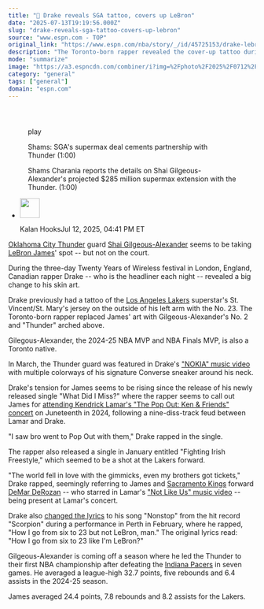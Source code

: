 ```yaml
---
title: "🎵 Drake reveals SGA tattoo, covers up LeBron"
date: "2025-07-13T19:19:56.000Z"
slug: "drake-reveals-sga-tattoo-covers-up-lebron"
source: "www.espn.com - TOP"
original_link: "https://www.espn.com/nba/story/_/id/45725153/drake-lebron-james-los-angeles-lakers-tattoo-cover-shai-gilgeous-alexander-oklahoma-city-thunder"
description: "The Toronto-born rapper revealed the cover-up tattoo during a three-day festival in London."
mode: "summarize"
image: "https://a3.espncdn.com/combiner/i?img=%2Fphoto%2F2025%2F0712%2Fr1518176_1296x729_16%2D9.jpg"
category: "general"
tags: ["general"]
domain: "espn.com"
---
```

<div id="readability-page-1" class="page"><section id="article-feed" data-behavior="author_overlay article_header_news_feed_item_meta article_legal_footer"><article data-id="45725153" data-behavior="story_scroll story_progress iframe" data-src="/nba/story/_/id/45725153/drake-lebron-james-los-angeles-lakers-tattoo-cover-shai-gilgeous-alexander-oklahoma-city-thunder"><div><header></header><figure data-video="watch,640,360,45636664,whitelist-BO|NG|NZ|GQ|AS|KE|SN|AI|PE|BM|GT|CI|MZ|BF|DO|VG|PY|EC|SX|LS|LC|CD|ST|VI|CG|BB|GN|NE|CL|VE|SS|CR|GU|SC|PR|TC|CM|MG|UG|BZ|UM|BR|SR|GP|MP|BJ|BI|TZ|CV|BS|KM|TG|ER|ET|FM|TT|GY|JM|ZA|ZW|CF|GD|GH|AW|BW|MS|PA|AM|KY|GF|AU|LR|US|AO|RE|SZ|GA|MX|GM|MW|HT|PW|MH|MF|FJ|MQ|BQ|NA|VC|AG|MU|NI|KN|UY|GW|GB|UK|SL|HN|SV|CO|ZM|CU|RW|ML|" data-cerebro-id="686480db2c1a6662c314019e" data-title="Shams: SGA's supermax deal cements partnership with Thunder" data-source="espn"><div><picture><source srcset="https://a.espncdn.com/combiner/i?img=%2Fmedia%2Fmotion%2F2025%2F0701%2Fdm_250701_sga_sham%2Fdm_250701_sga_sham.jpg&amp;w=943&amp;h=530&amp;cquality=80&amp;format=jpg" media="(min-width: 376px)"><source srcset="https://a.espncdn.com/combiner/i?img=%2Fmedia%2Fmotion%2F2025%2F0701%2Fdm_250701_sga_sham%2Fdm_250701_sga_sham.jpg&amp;w=375&amp;cquality=80, https://a.espncdn.com/combiner/i?img=%2Fmedia%2Fmotion%2F2025%2F0701%2Fdm_250701_sga_sham%2Fdm_250701_sga_sham.jpg&amp;w=750&amp;cquality=40&amp;format=jpg 2x" media="(max-width: 375px)"></picture><p><span data-id="45636664">play</span></p></div><figcaption><div><p><span>Shams: SGA's supermax deal cements partnership with Thunder (1:00)</span></p><p>Shams Charania reports the details on Shai Gilgeous-Alexander's projected $285 million supermax extension with the Thunder. (1:00)</p></div></figcaption></figure><div><div><ul><li><p><img src="https://a.espncdn.com/combiner/i?img=/i/columnists/espn_generic_m.jpg&amp;h=80&amp;w=80&amp;scale=crop" alt="" width="40" height="40"></p><p>Kalan Hooks<span>Jul 12, 2025, 04:41 PM ET</span></p></li></ul></div><p><a data-clubhouse-guid="bd458c44-2d33-47eb-cebc-35d3d4ac595c" href="https://www.espn.com/nba/team/_/name/okc/oklahoma-city-thunder">Oklahoma City Thunder</a> guard <a data-player-guid="4dcec409-3ff9-2881-2bc3-b4289ce6c36d" href="https://www.espn.com/nba/player/_/id/4278073/shai-gilgeous-alexander">Shai Gilgeous-Alexander</a> seems to be taking <a data-player-guid="1f6592b3-ff53-d321-8dc5-6038d48c1786" href="https://www.espn.com/nba/player/_/id/1966/lebron-james">LeBron James</a>' spot -- but not on the court.</p><p>During the three-day Twenty Years of Wireless festival in London, England, Canadian rapper Drake -- who is the headliner each night -- revealed a big change to his skin art.</p><p>Drake previously had a tattoo of the <a data-clubhouse-guid="2876e98b-b9bc-2920-4319-46e6943f8be4" href="https://www.espn.com/nba/team/_/name/lal/los-angeles-lakers">Los Angeles Lakers</a> superstar's St. Vincent/St. Mary's jersey on the outside of his left arm with the No. 23. The Toronto-born rapper replaced James' art with Gilgeous-Alexander's No. 2 and "Thunder" arched above.</p><p>Gilegous-Alexander, the 2024-25 NBA MVP and NBA Finals MVP, is also a Toronto native.</p><blockquote data-instgrm-captioned="" data-instgrm-permalink="https://www.instagram.com/p/DMAwgGwvh2_/?utm_source=ig_embed&amp;utm_campaign=loading" data-instgrm-version="14"></blockquote>
<p>In March, the Thunder guard was featured in Drake's <a href="https://www.espn.com/nba/story/_/id/44492907/shai-gilgeous-alexander-oklahoma-city-thunder-nokia-drake-music-video">"NOKIA" music video</a> with multiple colorways of his signature Converse sneaker around his neck.</p><p>Drake's tension for James seems to be rising since the release of his newly released single "What Did I Miss?" where the rapper seems to call out James for <a href="https://www.espn.com/nba/story/_/id/40390171/lebron-james-westbrook-james-harden-derozan-kendrick-lamar-ken-friends-concert">attending Kendrick Lamar's "The Pop Out: Ken &amp; Friends" concert</a> on Juneteenth in 2024, following a nine-diss-track feud between Lamar and Drake.</p><p>"I saw bro went to Pop Out with them," Drake rapped in the single.</p><p>The rapper also released a single in January entitled "Fighting Irish Freestyle," which seemed to be a shot at the Lakers forward.</p><p>"The world fell in love with the gimmicks, even my brothers got tickets," Drake rapped, seemingly referring to James and <a data-clubhouse-guid="e266c4ea-9af3-1bd8-06fb-fd608fd30e26" href="https://www.espn.com/nba/team/_/name/sac/sacramento-kings">Sacramento Kings</a> forward <a data-player-guid="d942ef5e-c416-b06e-63ac-5f3db14757be" href="https://www.espn.com/nba/player/_/id/3978/demar-derozan">DeMar DeRozan</a> -- who starred in Lamar's <a href="https://www.espn.com/nba/story/_/id/40496977/demar-derozan-cameo-kendrick-lamar-not-us-video">"Not Like Us" music video</a> -- being present at Lamar's concert.</p><p>Drake also <a href="https://www.complex.com/music/a/tracewilliamcowen/drake-changes-nonstop-lebron-lyric">changed the lyrics</a> to his song "Nonstop" from the hit record "Scorpion" during a performance in Perth in February, where he rapped, "How I go from six to 23 but not LeBron, man." The original lyrics read: "How I go from six to 23 like I'm LeBron?"</p><p>Gilgeous-Alexander is coming off a season where he led the Thunder to their first NBA championship after defeating the <a data-clubhouse-guid="547fc042-3e02-4795-9637-9ab84322b625" href="https://www.espn.com/nba/team/_/name/ind/indiana-pacers">Indiana Pacers</a> in seven games. He averaged a league-high 32.7 points, five rebounds and 6.4 assists in the 2024-25 season.</p><p>James averaged 24.4 points, 7.8 rebounds and 8.2 assists for the Lakers.</p>
</div></div></article></section></div>